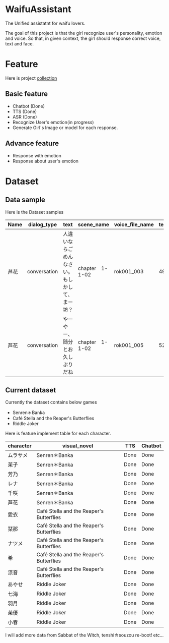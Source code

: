 # WaifuAssistant

The Unified assistatnt for waifu lovers.

The goal of this project is that the girl recognize user's personality, emotion and voice. So that, in given context, the girl should response correct voice, text and face.

# Feature

Here is project [collection](https://huggingface.co/spow12)

## Basic feature

- Chatbot (Done)
- TTS (Done)
- ASR (Done)
- Recognize User's emotion(in progress)
- Generate Girl's Image or model for each response.

## Advance feature

- Response with emotion
- Response about user's emotion

# Dataset

## Data sample
Here is the Dataset samples

Name | dialog_type | text |scene_name | voice_file_name | text_idx  | game_name |
--- | --- | --- | --- | --- |  --- |  --- | 
芦花	| conversation |	人違いならごめんなさい。もしかして、まー坊？	| chapter　1-1-02	| rok001_003 |	49	| SenrenBanka |
芦花	| conversation | やーやー、随分とお久しぶりだね	| chapter　1-1-02 |rok001_005 |	52	| SenrenBanka	| 

## Current dataset

Currently the dataset contains below games

- Senren＊Banka
- Café Stella and the Reaper's Butterflies
- Riddle Joker

Here is feature implement table for each character.

character | visual_novel | TTS | Chatbot |
--- | --- | --- | --- | 
ムラサメ | Senren＊Banka | Done | Done | 
茉子  | Senren＊Banka | Done | Done | 
芳乃  |  Senren＊Banka | Done | Done | 
レナ  | Senren＊Banka | Done | Done | 
千咲  | Senren＊Banka | Done | Done | 
芦花  | Senren＊Banka | Done | Done | 
愛衣  | Café Stella and the Reaper's Butterflies | Done | Done | 
栞那  | Café Stella and the Reaper's Butterflies | Done | Done | 
ナツメ | Café Stella and the Reaper's Butterflies | Done | Done | 
希    | Café Stella and the Reaper's Butterflies | Done | Done | 
涼音  | Café Stella and the Reaper's Butterflies | Done | Done | 
あやせ    | Riddle Joker | Done | Done | 
七海     | Riddle Joker | Done | Done | 
羽月     | Riddle Joker | Done | Done | 
茉優     | Riddle Joker | Done | Done | 
小春     | Riddle Joker | Done | Done | 

I will add more data from Sabbat of the Witch, tenshi☆souzou re-boot! etc...
